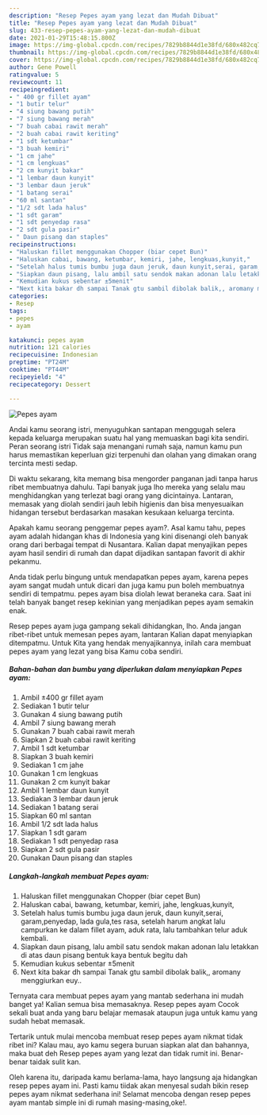 ```yaml
---
description: "Resep Pepes ayam yang lezat dan Mudah Dibuat"
title: "Resep Pepes ayam yang lezat dan Mudah Dibuat"
slug: 433-resep-pepes-ayam-yang-lezat-dan-mudah-dibuat
date: 2021-01-29T15:48:15.800Z
image: https://img-global.cpcdn.com/recipes/7829b8844d1e38fd/680x482cq70/pepes-ayam-foto-resep-utama.jpg
thumbnail: https://img-global.cpcdn.com/recipes/7829b8844d1e38fd/680x482cq70/pepes-ayam-foto-resep-utama.jpg
cover: https://img-global.cpcdn.com/recipes/7829b8844d1e38fd/680x482cq70/pepes-ayam-foto-resep-utama.jpg
author: Gene Powell
ratingvalue: 5
reviewcount: 11
recipeingredient:
- " 400 gr fillet ayam"
- "1 butir telur"
- "4 siung bawang putih"
- "7 siung bawang merah"
- "7 buah cabai rawit merah"
- "2 buah cabai rawit keriting"
- "1 sdt ketumbar"
- "3 buah kemiri"
- "1 cm jahe"
- "1 cm lengkuas"
- "2 cm kunyit bakar"
- "1 lembar daun kunyit"
- "3 lembar daun jeruk"
- "1 batang serai"
- "60 ml santan"
- "1/2 sdt lada halus"
- "1 sdt garam"
- "1 sdt penyedap rasa"
- "2 sdt gula pasir"
- " Daun pisang dan staples"
recipeinstructions:
- "Haluskan fillet menggunakan Chopper (biar cepet Bun)"
- "Haluskan cabai, bawang, ketumbar, kemiri, jahe, lengkuas,kunyit,"
- "Setelah halus tumis bumbu juga daun jeruk, daun kunyit,serai, garam,penyedap, lada gula,tes rasa, setelah harum angkat lalu campurkan ke dalam fillet ayam, aduk rata, lalu tambahkan telur aduk kembali."
- "Siapkan daun pisang, lalu ambil satu sendok makan adonan lalu letakkan di atas daun pisang bentuk kaya bentuk begitu dah"
- "Kemudian kukus sebentar ±5menit"
- "Next kita bakar dh sampai Tanak gtu sambil dibolak balik,, aromany menggiurkan euy.."
categories:
- Resep
tags:
- pepes
- ayam

katakunci: pepes ayam 
nutrition: 121 calories
recipecuisine: Indonesian
preptime: "PT24M"
cooktime: "PT44M"
recipeyield: "4"
recipecategory: Dessert

---
```



![Pepes ayam](https://img-global.cpcdn.com/recipes/7829b8844d1e38fd/680x482cq70/pepes-ayam-foto-resep-utama.jpg)

Andai kamu seorang istri, menyuguhkan santapan menggugah selera kepada keluarga merupakan suatu hal yang memuaskan bagi kita sendiri. Peran seorang istri Tidak saja menangani rumah saja, namun kamu pun harus memastikan keperluan gizi terpenuhi dan olahan yang dimakan orang tercinta mesti sedap.

Di waktu  sekarang, kita memang bisa mengorder panganan jadi tanpa harus ribet membuatnya dahulu. Tapi banyak juga lho mereka yang selalu mau menghidangkan yang terlezat bagi orang yang dicintainya. Lantaran, memasak yang diolah sendiri jauh lebih higienis dan bisa menyesuaikan hidangan tersebut berdasarkan masakan kesukaan keluarga tercinta. 



Apakah kamu seorang penggemar pepes ayam?. Asal kamu tahu, pepes ayam adalah hidangan khas di Indonesia yang kini disenangi oleh banyak orang dari berbagai tempat di Nusantara. Kalian dapat menyajikan pepes ayam hasil sendiri di rumah dan dapat dijadikan santapan favorit di akhir pekanmu.

Anda tidak perlu bingung untuk mendapatkan pepes ayam, karena pepes ayam sangat mudah untuk dicari dan juga kamu pun boleh membuatnya sendiri di tempatmu. pepes ayam bisa diolah lewat beraneka cara. Saat ini telah banyak banget resep kekinian yang menjadikan pepes ayam semakin enak.

Resep pepes ayam juga gampang sekali dihidangkan, lho. Anda jangan ribet-ribet untuk memesan pepes ayam, lantaran Kalian dapat menyiapkan ditempatmu. Untuk Kita yang hendak menyajikannya, inilah cara membuat pepes ayam yang lezat yang bisa Kamu coba sendiri.

<!--inarticleads1-->

##### Bahan-bahan dan bumbu yang diperlukan dalam menyiapkan Pepes ayam:

1. Ambil  ±400 gr fillet ayam
1. Sediakan 1 butir telur
1. Gunakan 4 siung bawang putih
1. Ambil 7 siung bawang merah
1. Gunakan 7 buah cabai rawit merah
1. Siapkan 2 buah cabai rawit keriting
1. Ambil 1 sdt ketumbar
1. Siapkan 3 buah kemiri
1. Sediakan 1 cm jahe
1. Gunakan 1 cm lengkuas
1. Gunakan 2 cm kunyit bakar
1. Ambil 1 lembar daun kunyit
1. Sediakan 3 lembar daun jeruk
1. Sediakan 1 batang serai
1. Siapkan 60 ml santan
1. Ambil 1/2 sdt lada halus
1. Siapkan 1 sdt garam
1. Sediakan 1 sdt penyedap rasa
1. Siapkan 2 sdt gula pasir
1. Gunakan  Daun pisang dan staples




<!--inarticleads2-->

##### Langkah-langkah membuat Pepes ayam:

1. Haluskan fillet menggunakan Chopper (biar cepet Bun)
1. Haluskan cabai, bawang, ketumbar, kemiri, jahe, lengkuas,kunyit,
1. Setelah halus tumis bumbu juga daun jeruk, daun kunyit,serai, garam,penyedap, lada gula,tes rasa, setelah harum angkat lalu campurkan ke dalam fillet ayam, aduk rata, lalu tambahkan telur aduk kembali.
1. Siapkan daun pisang, lalu ambil satu sendok makan adonan lalu letakkan di atas daun pisang bentuk kaya bentuk begitu dah
1. Kemudian kukus sebentar ±5menit
1. Next kita bakar dh sampai Tanak gtu sambil dibolak balik,, aromany menggiurkan euy..




Ternyata cara membuat pepes ayam yang mantab sederhana ini mudah banget ya! Kalian semua bisa memasaknya. Resep pepes ayam Cocok sekali buat anda yang baru belajar memasak ataupun juga untuk kamu yang sudah hebat memasak.

Tertarik untuk mulai mencoba membuat resep pepes ayam nikmat tidak ribet ini? Kalau mau, ayo kamu segera buruan siapkan alat dan bahannya, maka buat deh Resep pepes ayam yang lezat dan tidak rumit ini. Benar-benar taidak sulit kan. 

Oleh karena itu, daripada kamu berlama-lama, hayo langsung aja hidangkan resep pepes ayam ini. Pasti kamu tiidak akan menyesal sudah bikin resep pepes ayam nikmat sederhana ini! Selamat mencoba dengan resep pepes ayam mantab simple ini di rumah masing-masing,oke!.

